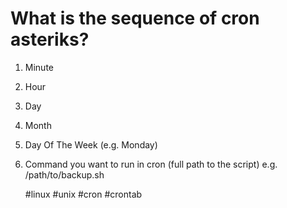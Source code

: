 # What is the sequence of cron asteriks?

 1. Minute
 2. Hour
 3. Day
 4. Month
 5. Day Of The Week (e.g. Monday)
 6. Command you want to run in cron (full path to the script)
    e.g. /path/to/backup.sh

      #linux #unix #cron #crontab
